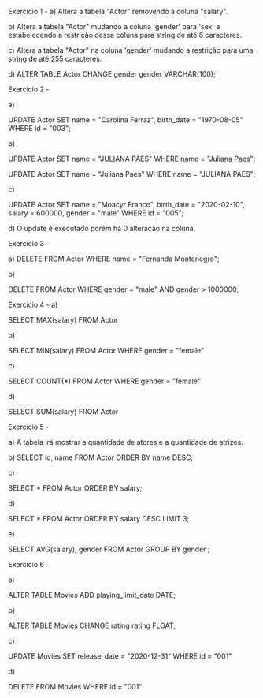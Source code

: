 Exercício 1 - 
a) Altera a tabela "Actor" removendo a coluna "salary".

b) Altera a tabela "Actor" mudando a coluna 'gender' para 'sex' e estabelecendo a restrição dessa coluna para string de até 6 caracteres. 

c) Altera a tabela "Actor" na coluna 'gender' mudando a restrição para uma string de até 255 caracteres. 

d) ALTER TABLE Actor CHANGE gender gender VARCHAR(100);

Exercício 2 - 

a) 

UPDATE Actor 
SET 
name = "Carolina Ferraz",
birth_date = "1970-08-05"
WHERE id = "003";

b)

UPDATE Actor
SET name = "JULIANA PAES"
WHERE name = "Juliana Paes";

UPDATE Actor 
SET name = "Juliana Paes"
WHERE name = "JULIANA PAES";

c)

UPDATE Actor 
SET 
name = "Moacyr Franco",
birth_date = "2020-02-10",
salary = 600000,
gender = "male"
WHERE id = "005";

d) O update é executado porém há 0 alteração na coluna. 

Exercício 3 - 

a) 
DELETE FROM Actor WHERE name = "Fernanda Montenegro";

b)

DELETE FROM Actor
WHERE
	gender = "male" AND
	gender > 1000000;


Exercício 4 - 
a) 

SELECT MAX(salary) FROM Actor

b)

SELECT MIN(salary) FROM Actor WHERE gender = "female"

c)

SELECT COUNT(*) FROM Actor WHERE gender = "female"

d)

SELECT SUM(salary) FROM Actor

Exercício 5 - 

a) A tabela irá mostrar a quantidade de atores e a quantidade de atrizes. 

b)
SELECT id, name FROM Actor
ORDER BY name DESC;

c)

SELECT * FROM Actor
ORDER BY salary;

d) 

SELECT * FROM Actor
ORDER BY salary DESC
LIMIT 3;

e)

SELECT AVG(salary), gender
FROM Actor
GROUP BY gender ;

Exercício 6 - 

a)

ALTER TABLE Movies ADD playing_limit_date DATE;

b)

ALTER TABLE Movies CHANGE rating 
rating FLOAT;

c)

UPDATE Movies
SET
	release_date = "2020-12-31"
WHERE id = "001"

d)

DELETE FROM Movies WHERE id = "001"